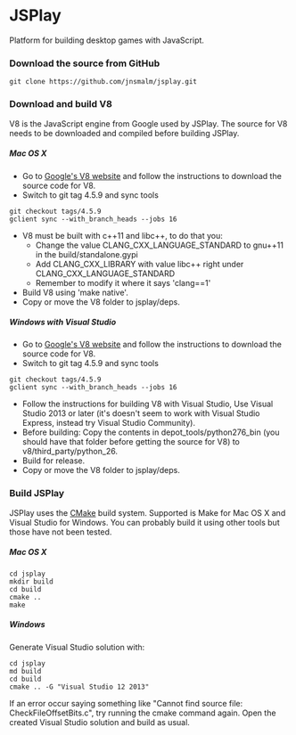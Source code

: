 # JSPlay

Platform for building desktop games with JavaScript.

### Download the source from GitHub
```
git clone https://github.com/jnsmalm/jsplay.git
```

### Download and build V8

V8 is the JavaScript engine from Google used by JSPlay. The source for V8 needs
to be downloaded and compiled before building JSPlay.

##### Mac OS X

- Go to [Google's V8 website](https://developers.google.com/v8/build) and follow
the instructions to download the source code for V8.
- Switch to git tag 4.5.9 and sync tools
```
git checkout tags/4.5.9
gclient sync --with_branch_heads --jobs 16
```
- V8 must be built with c++11 and libc++, to do that you:
	- Change the value CLANG_CXX_LANGUAGE_STANDARD to gnu++11 in the
	build/standalone.gypi
	- Add CLANG_CXX_LIBRARY with value libc++ right under
	CLANG_CXX_LANGUAGE_STANDARD
	- Remember to modify it where it says 'clang==1'
- Build V8 using 'make native'.
- Copy or move the V8 folder to jsplay/deps.

##### Windows with Visual Studio

- Go to [Google's V8 website](https://developers.google.com/v8/build) and follow
the instructions to download the source code for V8.
- Switch to git tag 4.5.9 and sync tools
```
git checkout tags/4.5.9
gclient sync --with_branch_heads --jobs 16
```
- Follow the instructions for building V8 with Visual Studio, Use Visual Studio
2013 or later (it's doesn't seem to work with Visual Studio Express, instead try
Visual Studio Community).
- Before building: Copy the contents in depot_tools/python276_bin (you should
have that folder before getting the source for V8) to v8/third_party/python_26.
- Build for release.
- Copy or move the V8 folder to jsplay/deps.


### Build JSPlay

JSPlay uses the [CMake](http://www.cmake.org) build system. Supported is Make
for Mac OS X and Visual Studio for Windows. You can probably build it using
other tools but those have not been tested.

##### Mac OS X
```
cd jsplay
mkdir build
cd build
cmake ..
make
```

##### Windows

Generate Visual Studio solution with:
```
cd jsplay
md build
cd build
cmake .. -G "Visual Studio 12 2013"
```
If an error occur saying something like "Cannot find source file: 
CheckFileOffsetBits.c", try running the cmake command again. Open the created
Visual Studio solution and build as usual.
